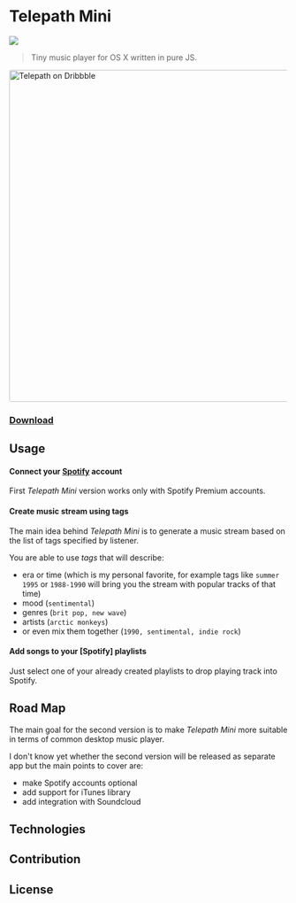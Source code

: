 # Telepath Mini 

[![](http://img.shields.io/badge/Status-In%20Progress-green.svg?style=flat)](https://github.com/voronianski/telepath-mini/commits/master)

> Tiny music player for OS X written in pure JS.

<img src="https://dl.dropboxusercontent.com/u/100463011/telepath-dribbble-promo.png" alt="Telepath on Dribbble" width="600" style="border-radius:3px;">

### [Download](http://labs.voronianski.com/get-telepath-mini)

## Usage

#### Connect your [Spotify](http://spotify.com) account

First _Telepath Mini_ version works only with Spotify Premium accounts.

#### Create music stream using tags 

The main idea behind _Telepath Mini_ is to generate a music stream based on the list of tags specified by listener.

You are able to use _tags_ that will describe: 

- era or time (which is my personal favorite, for example tags like `summer 1995` or `1988-1990` will bring you the stream with popular tracks of that time)
- mood (`sentimental`)
- genres (`brit pop, new wave`)
- artists (`arctic monkeys`) 
- or even mix them together (`1990, sentimental, indie rock`)

#### Add songs to your [Spotify] playlists

Just select one of your already created playlists to drop playing track into Spotify.

## Road Map

The main goal for the second version is to make _Telepath Mini_ more suitable in terms of common desktop music player. 

I don't know yet whether the second version will be released as separate app but the main points to cover are:

- make Spotify accounts optional
- add support for iTunes library
- add integration with Soundcloud

## Technologies

## Contribution

## License
